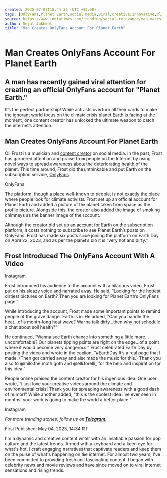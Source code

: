 ```yaml
---
created: 2025-07-07T15:44:36 (UTC +01:00)
tags: [OnlyFans,Planet Earth,social media,viral,creative,innovative,climate change,environmental crisis,environmentalism,sustainability,nature,photography,videography,content creation,social media strategy,onlyfans account]
source: https://www.indiatimes.com/trending/social-relevance/man-makes-onlyfans-for-planet-earth-601464.html
author: Sejal Jakhwal
title: "Man Creates OnlyFans Account For Planet Earth"
---
```


# Man Creates OnlyFans Account For Planet Earth

## A man has recently gained viral attention for creating an official OnlyFans account for "Planet Earth."

It’s the perfect partnership! While activists overturn all their cards to make the ignorant world focus on the climate crisis planet [Earth](https://www.indiatimes.com/trending/social-relevance/flat-earth-society-ends-up-proving-earth-is-round-599222.html) is facing at the moment, one content creator has unlocked the ultimate weapon to catch the internet’s attention.  

## **Man Creates OnlyFans Account For Planet Earth**

Oli Frost is a musician and [content creator](https://www.indiatimes.com/trending/human-interest/korean-mom-speaks-punjabi-for-pakistani-creator-598661.html) on social media. In the past, Frost has garnered attention and praise from people on the Internet by using novel ways to spread awareness about the deteriorating health of the planet. This time around, Frost did the unthinkable and put Earth on the subscription service, [OnlyFans](https://www.indiatimes.com/trending/wtf/us-judge-fired-for-moonlighting-as-adult-star-597162.html).

 OnlyFans

The platform, though a place well-known to people, is not exactly the place where people look for climate activists. Frost set up an official account for Planet Earth and added a picture of the planet taken from space as the profile picture. Alongside this, the creator also added the image of smoking chimneys as the banner image of the account.  

Although the creator did set up an account for Earth on the subscription platform, it costs nothing to subscribe to see Planet Earth’s posts on OnlyFans. Frost has made six posts since joining the platform on Earth Day on April 22, 2023, and as per the planet’s bio it is “very hot and dirty.”

## **Frost Introduced The OnlyFans Account With A Video**

 Instagram

Frost introduced his audience to the account with a hilarious video, Frost put on his sleazy voice and narrated away. He said, “Looking for the hottest dirtiest pictures on Earth? Then you are looking for Planet Earth’s OnlyFans page.”

While introducing the account, Frost made some important points to remind people of the grave danger Earth is in. He added, “Can you handle the heat…of a month-long heat wave? Wanna talk dirty…then why not schedule a chat about soil health?”

He continued, “Wanna see Earth change into something a little more…uncomfortable? Our planets tipping points are right on the edge…of a point where it would become very dangerous.” Frost celebrated Earth Day by posting the video and wrote in the caption, “#EarthDay It’s a real page that I made. (Then got carried away and also made the music for this.) Thank you also to @milo.the.moth.goth and @elli.forelli\_ for the help and inspiration for this idea.”

People online praised the content creator for his ingenious idea. One user wrote, “I just love your creative videos around the climate and environmental crisis! Thank you for spreading awareness with a good dash of humor!” While another added, “this is the coolest idea i’ve ever seen in months! your work is going to make the world a better place.”

 Instagram

_For more trending stories, follow us on [**Telegram**](https://t.me/IndiatimesTrending)._  

  

First Published: May 04, 2023, 14:34 IST

[](https://www.indiatimes.com/author/sejal-jakhwal/5358)

I'm a dynamic and creative content writer with an insatiable passion for pop culture and the latest trends. Armed with a keyboard and a keen eye for what's hot, I craft engaging narratives that captivate readers and keep them on the pulse of what's happening on the internet. For almost two years, I've been committed to providing fresh and fascinating content. I began with celebrity news and movie reviews and have since moved on to viral internet sensations and rising trends.